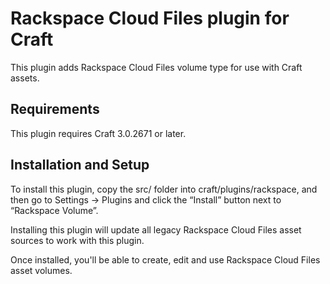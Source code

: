 # Rackspace Cloud Files plugin for Craft

This plugin adds Rackspace Cloud Files volume type for use with Craft assets.


## Requirements

This plugin requires Craft 3.0.2671 or later.


## Installation and Setup

To install this plugin, copy the src/ folder into craft/plugins/rackspace, and then go to Settings → Plugins and click the “Install” button next to “Rackspace Volume”.

Installing this plugin will update all legacy Rackspace Cloud Files asset sources to work with this plugin.

Once installed, you'll be able to create, edit and use Rackspace Cloud Files asset volumes.
